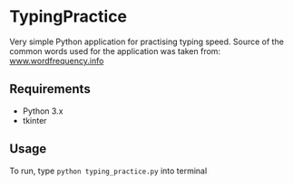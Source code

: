 # TypingPractice
Very simple Python application for practising typing speed.
Source of the common words used for the application was taken from: www.wordfrequency.info

## Requirements
* Python 3.x
* tkinter

## Usage
To run, type 
`python typing_practice.py`
into terminal
